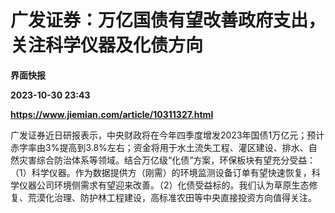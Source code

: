 # 广发证券：万亿国债有望改善政府支出，关注科学仪器及化债方向
**界面快报**

**2023-10-30 23:43**

**https://www.jiemian.com/article/10311327.html**

广发证券近日研报表示，中央财政将在今年四季度增发2023年国债1万亿元；预计赤字率由3%提高到3.8%左右；资金将用于水土流失工程、灌区建设、排水、自然灾害综合防治体系等领域。结合万亿级“化债”方案，环保板块有望充分受益：（1）科学仪器。作为数据提供方（刚需）的环境监测设备订单有望快速恢复，科学仪器公司环境侧需求有望迎来改善。（2）化债受益标的。我们认为草原生态修复、荒漠化治理、防护林工程建设，高标准农田等中央直接投资方向值得关注。